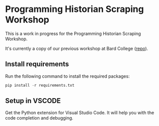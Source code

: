 # Programming Historian Scraping Workshop

This is a work in progress for the Programming Historian Scraping Workshop.

It's currently a copy of our previous workshop at Bard College ([repo](https://github.com/switcheristic-telecom/ehcn-scraping-workshop)).

## Install requirements

Run the following command to install the required packages:

```python
pip install -r requirements.txt
```

## Setup in VSCODE

Get the Python extension for Visual Studio Code. It will help you with the code completion and debugging.
